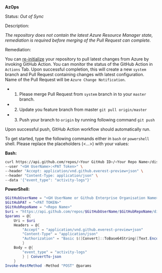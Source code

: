 **AzOps**

Status: _Out of Sync_

Description:

_The repository does not contain the latest Azure Resource Manager state, remediation is required before merging of the Pull Request can complete._

Remediation:

You can [re-initialize](https://github.com/Azure/Enterprise-Scale/blob/master/docs/Deploy/discover-environment.md#initialize-existing-environment) your repository to pull latest changes from Azure by invoking GitHub Action. You can monitor the status of the GitHub Action in `Actions` Tab. Upon successful completion, this will create a new `system` branch and Pull Request containing changes with latest configuration. Name of the Pull Request will be `Azure Change Notification`.

- 1. Please merge Pull Request from `system`  branch in to your `master` branch.
- 2. Update you feature branch from  master `git pull origin/master`
- 3. Push your branch to `origin` by running following command `git push`

Upon successful push, GitHub Action workflow should automatically run.

To get started, type the following commands either in `bash` or `powershell` shell. Please replace the placeholders (<...>) with your values:

**Bash:**

```bash
curl https://api.github.com/repos/<Your GitHub ID>/<Your Repo Name>/dispatches \
--user "<GH UserName>:<PAT Token>" \
--header "Accept: application/vnd.github.everest-preview+json" \
--header "Content-Type: application/json" \
--data '{"event_type": "activity-logs"}'
```

**PowerShell:**

```powershell
$GitHubUserName = "<GH UserName or Github Enterprise Organisation Name>"
$GitHubPAT = "<PAT TOKEN>"
$GitHubRepoName = "<Repo Name>"
$uri = "https://api.github.com/repos/$GitHubUserName/$GitHubRepoName/dispatches"
$params = @{
    Uri = $uri
    Headers = @{
        "Accept" = "application/vnd.github.everest-preview+json"
        "Content-Type" = "application/json"
        "Authorization" = "Basic $([Convert]::ToBase64String([Text.Encoding]::ASCII.GetBytes(("{0}:{1}" -f $GitHubUserName,$GitHubPAT))))"
        }
    Body = @{
        "event_type" = "activity-logs"
        } | ConvertTo-json
    }
Invoke-RestMethod -Method "POST" @params
```
